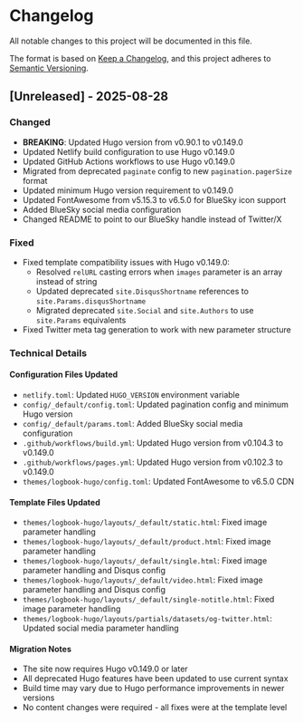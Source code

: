 # Changelog

All notable changes to this project will be documented in this file.

The format is based on [Keep a Changelog](https://keepachangelog.com/en/1.0.0/),
and this project adheres to [Semantic Versioning](https://semver.org/spec/v2.0.0.html).

## [Unreleased] - 2025-08-28

### Changed
- **BREAKING**: Updated Hugo version from v0.90.1 to v0.149.0
- Updated Netlify build configuration to use Hugo v0.149.0
- Updated GitHub Actions workflows to use Hugo v0.149.0
- Migrated from deprecated `paginate` config to new `pagination.pagerSize` format
- Updated minimum Hugo version requirement to v0.149.0
- Updated FontAwesome from v5.15.3 to v6.5.0 for BlueSky icon support
- Added BlueSky social media configuration
- Changed README to point to our BlueSky handle instead of Twitter/X

### Fixed
- Fixed template compatibility issues with Hugo v0.149.0:
  - Resolved `relURL` casting errors when `images` parameter is an array instead of string
  - Updated deprecated `site.DisqusShortname` references to `site.Params.disqusShortname`
  - Migrated deprecated `site.Social` and `site.Authors` to use `site.Params` equivalents
- Fixed Twitter meta tag generation to work with new parameter structure

### Technical Details

#### Configuration Files Updated
- `netlify.toml`: Updated `HUGO_VERSION` environment variable
- `config/_default/config.toml`: Updated pagination config and minimum Hugo version
- `config/_default/params.toml`: Added BlueSky social media configuration
- `.github/workflows/build.yml`: Updated Hugo version from v0.104.3 to v0.149.0
- `.github/workflows/pages.yml`: Updated Hugo version from v0.102.3 to v0.149.0
- `themes/logbook-hugo/config.toml`: Updated FontAwesome to v6.5.0 CDN

#### Template Files Updated
- `themes/logbook-hugo/layouts/_default/static.html`: Fixed image parameter handling
- `themes/logbook-hugo/layouts/_default/product.html`: Fixed image parameter handling  
- `themes/logbook-hugo/layouts/_default/single.html`: Fixed image parameter handling and Disqus config
- `themes/logbook-hugo/layouts/_default/video.html`: Fixed image parameter handling and Disqus config
- `themes/logbook-hugo/layouts/_default/single-notitle.html`: Fixed image parameter handling
- `themes/logbook-hugo/layouts/partials/datasets/og-twitter.html`: Updated social media parameter handling

#### Migration Notes
- The site now requires Hugo v0.149.0 or later
- All deprecated Hugo features have been updated to use current syntax
- Build time may vary due to Hugo performance improvements in newer versions
- No content changes were required - all fixes were at the template level
